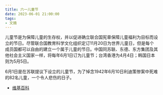 ```yaml
---
title: 六一儿童节
date: 2023-06-01 21:00:00
tags: 
- 文摘
---
```


儿童节是为保障儿童的生存权，并以促进确立联合国宪章保障儿童福利为目标而设立的节日。尽管联合国教育科学文化组织定订11月20日为世界儿童日，但是每个成员国都可以自由的建立一个属于儿童的节日。中国同苏联、东德、东方集团及其他社会主义国家一样，将每年6月1日订为儿童节；台湾香港为4月4日；韩国日本则为5月5日。

6月1日是在苏联提议下设立的儿童节，为了悼念1942年6月10日利迪策惨案中死难的82名儿童，一个令人悲伤的日子。

- [维基百科](https://en.wikipedia.org/wiki/Children%27s_Day)